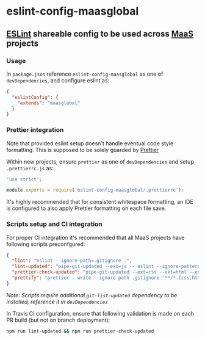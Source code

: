 # eslint-config-maasglobal

## [ESLint](http://eslint.org/docs/developer-guide/shareable-configs) shareable config to be used across [MaaS](https://github.com/maasglobal/) projects

### Usage

In `package.json` reference `eslint-config-maasglobal` as one of `devDependencies`, and configure eslint as:

```json
{
  "eslintConfig": {
    "extends": "maasglobal"
  }
}
```

### Prettier integration

Note that provided eslint setup doesn't handle eventual code style formatting. This is supposed to be solely guarded by [Prettier](https://prettier.io/)

Within new projects, ensure `prettier` as one of `devDependencies` and setup `.prettierrc.js` as:

```javascript
'use strict';

module.exports = require('eslint-config-maasglobal/.prettierrc');
```

It's highly recommended that for consistent whitespace formatting, an IDE is configured to also apply Prettier formatting on each file save.

### Scripts setup and CI integration

For proper CI integration it's recommended that all MaaS projects have following scripts preconfgured:

```json
{
  "lint": "eslint --ignore-path=.gitignore .",
  "lint-updated": "pipe-git-updated --ext=js -- eslint --ignore-pattern '!*'",
  "prettier-check-updated": "pipe-git-updated --ext=css --ext=html --ext=js --ext=json --ext=md --ext=yaml --ext=yml -- prettier -c",
  "prettify": "prettier --write --ignore-path .gitignore '**/*.{css,html,js,json,md,yaml,yml}'"
}
```

_Note: Scripts require additional `git-list-updated` dependency to be installed, reference it in `devDependencies`_

In Travis CI configuration, ensure that following validation is made on each PR build (but not on branch deployment):

```bash
npm run lint-updated && npm run prettier-check-updated
```
